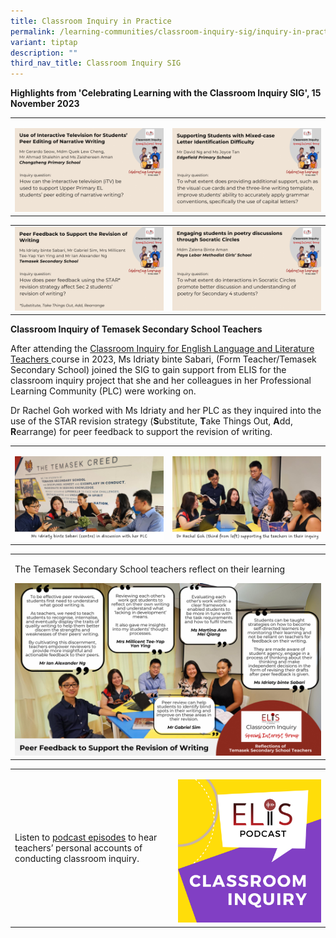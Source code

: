 ```yaml
---
title: Classroom Inquiry in Practice
permalink: /learning-communities/classroom-inquiry-sig/inquiry-in-practice/
variant: tiptap
description: ""
third_nav_title: Classroom Inquiry SIG
---
```

<p></p>
<p><strong>Highlights from 'Celebrating Learning with the Classroom Inquiry SIG', 15 November 2023</strong>
</p>
<table>
<tbody>
<tr>
<td rowspan="1" colspan="1">
<p></p>
<div class="isomer-image-wrapper">
<img style="width: 100%" height="auto" width="100%" alt="Chongzheng Pri Sch" src="/images/SIG/1a.png">
</div>
</td>
<td rowspan="1" colspan="1">
<p></p>
<div class="isomer-image-wrapper">
<img style="width: 100%" height="auto" width="100%" alt="Edgefield Pri Sch" src="/images/SIG/2a.png">
</div>
</td>
</tr>
</tbody>
</table>
<table>
<tbody>
<tr>
<td rowspan="1" colspan="1">
<div class="isomer-image-wrapper">
<img style="width: 100%" height="auto" width="100%" alt="Temasek Secondary School" src="/images/SIG/Celebrating_Learning_2023.png">
</div>
</td>
<td rowspan="1" colspan="1">
<div class="isomer-image-wrapper">
<img style="width: 100%" height="auto" width="100%" alt="Paya Lebar MGS" src="/images/SIG/4a.png">
</div>
</td>
</tr>
</tbody>
</table>
<p><strong>Classroom Inquiry of Temasek Secondary School Teachers</strong>
</p>
<p>After attending the <a href="https://elis.moe.edu.sg/elis/professional-learning/professional-learning-opportunities/courses-on-classroom-inquiry/" rel="noopener noreferrer nofollow" target="_blank">Classroom Inquiry for English Language and Literature Teachers </a>course
in 2023, Ms Idriaty binte Sabari, (Form Teacher/Temasek Secondary School)
joined the SIG to gain support from ELIS for the classroom inquiry project
that she and her colleagues in her Professional Learning Community (PLC)
were working on.</p>
<p>Dr Rachel Goh worked with Ms Idriaty and her PLC as they inquired into
the use of the STAR revision strategy (<strong>S</strong>ubstitute, <strong>T</strong>ake
Things Out, <strong>A</strong>dd, <strong>R</strong>earrange) for peer feedback
to support the revision of writing.</p>
<table>
<tbody>
<tr>
<td rowspan="1" colspan="1">
<p></p>
<div class="isomer-image-wrapper">
<img style="width: 100%" height="auto" width="100%" alt="Temasek Sec" src="/images/SIG/TSS.png">
</div>
</td>
<td rowspan="1" colspan="1">
<p></p>
<div class="isomer-image-wrapper">
<img style="width: 100%" height="auto" width="100%" alt="Temasek Secondary School" src="/images/SIG/TSS_with_Rachel.png">
</div>
</td>
</tr>
</tbody>
</table>
<table>
<tbody>
<tr>
<td rowspan="1" colspan="1">
<p>The Temasek Secondary School teachers reflect on their learning</p>
<div class="isomer-image-wrapper">
<img style="width: 100%" height="auto" width="100%" alt="Temasek Sec" src="/images/SIG/Temasek_Sec_Reflections.png">
</div>
</td>
</tr>
</tbody>
</table>
<p></p>
<table>
<tbody>
<tr>
<td rowspan="1" colspan="1">
<p>Listen to <a href="https://elis.moe.edu.sg/elis/resources/listen/classroom-inquiry-podcasts/" rel="noopener noreferrer nofollow" target="_blank"><u>podcast episodes</u></a> to
hear teachers’ personal accounts of conducting classroom inquiry.</p>
</td>
<td rowspan="1" colspan="1">
<p></p>
<div class="isomer-image-wrapper">
<img style="width: 100%" height="auto" width="100%" alt="Classroom Inquiry Podcast" src="/images/SIG/Classroom_Inquiry_Podcast_Resized_Final.png">
</div>
</td>
</tr>
</tbody>
</table>
<p></p>